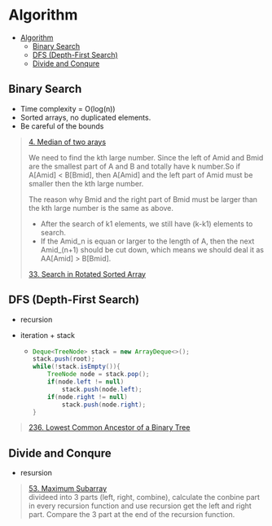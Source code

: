 # Algorithm

- [Algorithm](#algorithm)
  - [Binary Search](#binary-search)
  - [DFS (Depth-First Search)](#dfs-depth-first-search)
  - [Divide and Conqure](#divide-and-conqure)

## Binary Search

- Time complexity = O(log(n))
- Sorted arrays, no duplicated elements.
- Be careful of the bounds

>[4. Median of two arays](https://leetcode.com/problems/median-of-two-sorted-arrays/)
>
>We need to find the kth large number. Since the left of Amid and Bmid are the smallest part of A and B and totally have k number.So if A\[Amid\] < B\[Bmid\], then A\[Amid\] and the left part of Amid must be smaller then the kth large number.
>
>The reason why Bmid and the right part of Bmid must be larger than the kth large number is the same as above.
>
> - After the search of k1 elements, we still have (k-k1) elements to search.
> - If the Amid_n is equan or larger to the length of A, then the next Amid_(n+1) should be cut down, which means we should deal it as AA\[Amid\] > B\[Bmid\].
>
>[33. Search in Rotated Sorted Array](https://leetcode.com/problems/search-in-rotated-sorted-array/)

## DFS (Depth-First Search)

- recursion
- iteration + stack
  
  - ```java
    Deque<TreeNode> stack = new ArrayDeque<>();
    stack.push(root);
    while(!stack.isEmpty()){
        TreeNode node = stack.pop();
        if(node.left != null)
            stack.push(node.left);
        if(node.right != null)
            stack.push(node.right);
    }
    ```

>[236. Lowest Common Ancestor of a Binary Tree](https://leetcode.com/problems/lowest-common-ancestor-of-a-binary-tree/)

## Divide and Conqure

- resursion

> [53. Maximum Subarray](https://leetcode.com/problems/maximum-subarray/)  
> divideed into 3 parts (left, right, combine), calculate the conbine part in every recursion function and use recursion get the left and right part. Compare the 3 part at the end of the recursion function.
